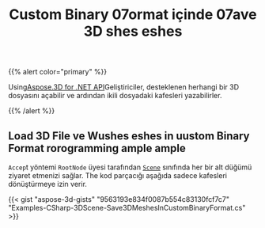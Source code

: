 ﻿---
title: Custom Binary 07ormat içinde 07ave 3D shes eshes
type: docs
weight: 20
url: /tr/net/save-3d-meshes-in-custom-binary-format/
description: Using Aspose.3D for .NET API, geliştiriciler desteklenen herhangi bir 3D dosyasını açabilir ve daha sonra özel ikili dosyada kafesler yazabilirler.
---
{{% alert color="primary" %}}

Using[Aspose.3D for .NET API](https://products.aspose.com/3d/net/)Geliştiriciler, desteklenen herhangi bir 3D dosyasını açabilir ve ardından ikili dosyadaki kafesleri yazabilirler.

{{% /alert %}}
## **Load 3D File ve Wushes eshes in uustom Binary Format rorogramming ample ample**
`Accep`t yöntemi `RootNode` üyesi tarafından [`Scene`](https://reference.aspose.com/3d/net/aspose.threed/scene) sınıfında her bir alt düğümü ziyaret etmenizi sağlar. The kod parçacığı aşağıda sadece kafesleri dönüştürmeye izin verir.

{{< gist "aspose-3d-gists" "9563193e834f0087b554c83130fcf7c7" "Examples-CSharp-3DScene-Save3DMeshesInCustomBinaryFormat.cs" >}}
